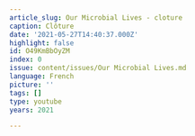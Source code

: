 ```yaml
---
article_slug: Our Microbial Lives - cloture
caption: Clôture
date: '2021-05-27T14:40:37.000Z'
highlight: false
id: O49KmBbOyZM
index: 0
issue: content/issues/Our Microbial Lives.md
language: French
picture: ''
tags: []
type: youtube
years: 2021

---
```

